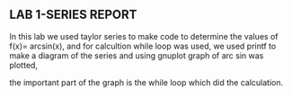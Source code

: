 ## LAB 1-SERIES REPORT 
In this lab we used taylor series to make code to determine the values of f(x)= arcsin(x), and for calcultion while loop was used, we used printf to make a diagram of the series
and using gnuplot graph of arc sin was plotted,

the important part of the graph is the while loop which did the calculation.

